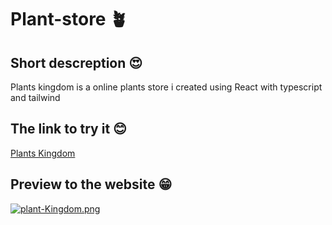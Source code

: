 # Plant-store 🪴
## Short descreption 😍
Plants kingdom is a online plants store i created using React with typescript and tailwind 
## The link to try it 😊
[Plants Kingdom](https://plants-kingdom.vercel.app/)
## Preview to the website 😁
[![plant-Kingdom.png](https://i.postimg.cc/6pRN7bPR/plant-Kingdom.png)](https://postimg.cc/gxY7Qsmk)
